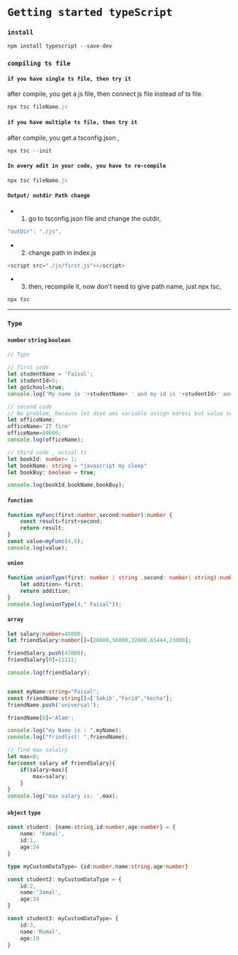 # `Getting started typeScript` 


### `install` 
```javascript
npm install typescript --save-dev

```



### `compiling ts file` 

#### `if you have single ts file, then try it`

after compile, you get a js file, then connect js file instead of ts file.

```javascript
npx tsc fileName.js

```

#### `if you have multiple ts file, then try it`

after compile, you get a tsconfig.json ,

```javascript
npx tsc --init

```

#### `In every edit in your code, you have to re-compile`
```javascript
npx tsc fileName.js

```

#### `Output/ outdir Path change`

- 1. go to tsconfig.json file and change the outdir,

```javascript
"outDir": "./js",

```
- 2. change path in index.js

```javascript
<script src="./js/first.js"></script>

```

- 3. then, recompile it, now don't need to give path name, just npx tsc,

```javascript
npx tsc

```

---

### `Type`
#### `number`  `string`  `boolean` 
```typescript
// Type

// first code 
let studentName = 'Faisal';
let studentId=5;
let goSchool=true;
console.log('My name is '+studentName+ ' and my id is '+studentId+' and go school? ans:  '+goSchool);

// second code 
// No problem, because let diye ami variable assign koresi but value set kori nai.
let officeName;
officeName='IT firm'
officeName=50000;
console.log(officeName);

// third code , actual ts
let bookId: number= 1;
let bookName: string = "javascript my sleep"
let bookBuy: boolean = true;

console.log(bookId,bookName,bookBuy);

```


#### `function` 
```typescript
function myFunc(first:number,second:number):number {
    const result=first+second;
    return result;
}
const value=myFunc(4,6);
console.log(value);

```

#### `union` 
```typescript
function unionType(first: number | string ,second: number| string):number | string{
    let addition= first;
    return addition;
}
console.log(unionType(4," Faisal"));

```


#### `array` 
```typescript
let salary:number=45000;
let friendSalary:number[]=[20000,56000,32000,65444,23000];

friendSalary.push(47000);
friendSalary[0]=11111;

console.log(friendSalary);


const myName:string="Faisal";
const friendName:string[]=['Sakib',"Forid","kecha"];
friendName.push('universal');

friendName[0]='Alam';

console.log("my Name is : ",myName);
console.log("frindlist: ",friendName);

// find max salalry 
let max=0;
for(const salary of friendSalary){
    if(salary>max){
        max=salary;
    }   
}
console.log('max salary is: ',max);


```




#### `object` `type` 
```typescript
const student: {name:string,id:number,age:number} = {
    name: 'Kamal',
    id:1,
    age:24
}

type myCustomDataType= {id:number,name:string,age:number}

const student2: myCustomDataType = {
    id:2,
    name:'Jamal',
    age:34
}

const student3: myCustomDataType= {
    id:3,
    name:'Rumal',
    age:19
}



```









